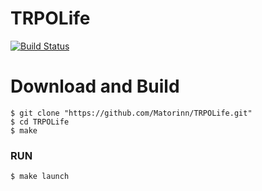 # TRPOLife
[![Build Status](https://travis-ci.com/Matorinn/TRPOLife.svg?branch=master)](https://travis-ci.com/Matorinn/TRPOLife)
# **Download and Build**
```
$ git clone "https://github.com/Matorinn/TRPOLife.git"
$ cd TRPOLife
$ make
```

### **RUN**
```
$ make launch
```
